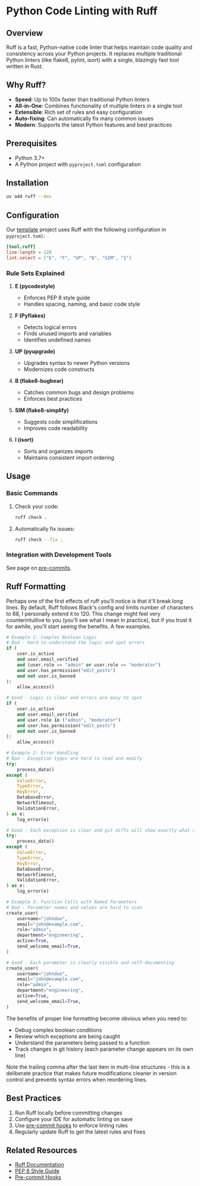 # Python Code Linting with Ruff

## Overview

Ruff is a fast, Python-native code linter that helps maintain code quality and consistency across your Python projects. It replaces multiple traditional Python linters (like flake8, pylint, isort) with a single, blazingly fast tool written in Rust.

## Why Ruff?

- **Speed**: Up to 100x faster than traditional Python linters
- **All-in-One**: Combines functionality of multiple linters in a single tool
- **Extensible**: Rich set of rules and easy configuration
- **Auto-fixing**: Can automatically fix many common issues
- **Modern**: Supports the latest Python features and best practices

## Prerequisites

- Python 3.7+
- A Python project with `pyproject.toml` configuration

## Installation

```bash
uv add ruff --dev
```

## Configuration

Our [template](https://github.com/batistagroup/python-template/) project uses Ruff with the following configuration in `pyproject.toml`:

```toml
[tool.ruff]
line-length = 120
lint.select = ["E", "F", "UP", "B", "SIM", "I"]
```

### Rule Sets Explained

1. **E (pycodestyle)**

    - Enforces PEP 8 style guide
    - Handles spacing, naming, and basic code style

1. **F (Pyflakes)**

    - Detects logical errors
    - Finds unused imports and variables
    - Identifies undefined names

1. **UP (pyupgrade)**

    - Upgrades syntax to newer Python versions
    - Modernizes code constructs

1. **B (flake8-bugbear)**

    - Catches common bugs and design problems
    - Enforces best practices

1. **SIM (flake8-simplify)**

    - Suggests code simplifications
    - Improves code readability

1. **I (isort)**

    - Sorts and organizes imports
    - Maintains consistent import ordering

## Usage

### Basic Commands

1. Check your code:

    ```bash
    ruff check .
    ```

1. Automatically fix issues:

    ```bash
    ruff check --fix .
    ```

### Integration with Development Tools

See page on [pre-commits](../git/pre-commit.md).

## Ruff Formatting

Perhaps one of the first effects of ruff you'll notice is that it'll break long lines. By default, Ruff follows Black's config and limits number of characters to 88, I personally extend it to 120. This change might feel very counterintuitive to you (you'll see what I mean in practice), but if you trust it for awhile, you'll start seeing the benefits. A few examples.

```python
# Example 1: Complex Boolean Logic
# Bad - Hard to understand the logic and spot errors
if (
    user.is_active
    and user.email_verified
    and (user.role == "admin" or user.role == "moderator")
    and user.has_permission("edit_posts")
    and not user.is_banned
):
    allow_access()

# Good - Logic is clear and errors are easy to spot
if (
    user.is_active
    and user.email_verified
    and user.role in ("admin", "moderator")
    and user.has_permission("edit_posts")
    and not user.is_banned
):
    allow_access()

# Example 2: Error Handling
# Bad - Exception types are hard to read and modify
try:
    process_data()
except (
    ValueError,
    TypeError,
    KeyError,
    DatabaseError,
    NetworkTimeout,
    ValidationError,
) as e:
    log_error(e)

# Good - Each exception is clear and git diffs will show exactly what changed
try:
    process_data()
except (
    ValueError,
    TypeError,
    KeyError,
    DatabaseError,
    NetworkTimeout,
    ValidationError,
) as e:
    log_error(e)

# Example 3: Function Calls with Named Parameters
# Bad - Parameter names and values are hard to scan
create_user(
    username="johndoe",
    email="john@example.com",
    role="admin",
    department="engineering",
    active=True,
    send_welcome_email=True,
)

# Good - Each parameter is clearly visible and self-documenting
create_user(
    username="johndoe",
    email="john@example.com",
    role="admin",
    department="engineering",
    active=True,
    send_welcome_email=True,
)
```

The benefits of proper line formatting become obvious when you need to:

- Debug complex boolean conditions
- Review which exceptions are being caught
- Understand the parameters being passed to a function
- Track changes in git history (each parameter change appears on its own line)

Note the trailing comma after the last item in multi-line structures - this is a deliberate practice that makes future modifications cleaner in version control and prevents syntax errors when reordering lines.

## Best Practices

1. Run Ruff locally before committing changes
1. Configure your IDE for automatic linting on save
1. Use [pre-commit hooks](../git/pre-commit.md) to enforce linting rules
1. Regularly update Ruff to get the latest rules and fixes

## Related Resources

- [Ruff Documentation](https://docs.astral.sh/ruff/)
- [PEP 8 Style Guide](https://peps.python.org/pep-0008/)
- [Pre-commit Hooks](https://pre-commit.com/)
